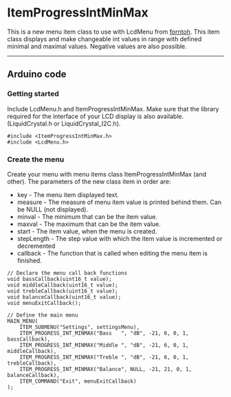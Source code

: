 # ItemProgressIntMinMax
This is a new menu item class to use with LcdMenu from [forntoh](https://github.com/forntoh/LcdMenu). This item class displays and make changeable int values in range with defined minimal and maximal values. Negative values are also possible.

-----
## Arduino code
### Getting started
Include LcdMenu.h and ItemProgressIntMinMax. Make sure that the library required for the interface of your LCD display is also available.(LiquidCrystal.h or LiquidCrystal_I2C.h).
```
#include <ItemProgressIntMinMax.h>
#include <LcdMenu.h>
```
### Create the menu
Create your menu with menu items class ItemProgressIntMinMax (and other). The parameters of the new class item in order are:
- key - The menu item displayed text.
- measure - The measure of menu item value is printed behind them. Can be NULL (not displayed).
- minval - The minimum that can be the item value.
- maxval - The maximum that can be the item value.
- start - The item value, when the menu is created.
- stepLength - The step value with which the item value is incremented or decremented
- callback - The function that is called when editing the menu item is finished. 
```
// Declare the menu call back functions
void bassCallback(uint16_t value);
void middleCallback(uint16_t value);
void trebleCallback(uint16_t value);
void balanceCallback(uint16_t value);
void menuExitCallback();

// Define the main menu
MAIN_MENU(
    ITEM_SUBMENU("Settings", settingsMenu),
    ITEM_PROGRESS_INT_MINMAX("Bass   ", "dB", -21, 6, 0, 1, bassCallback),
    ITEM_PROGRESS_INT_MINMAX("Middle ", "dB", -21, 6, 0, 1, middleCallback),
    ITEM_PROGRESS_INT_MINMAX("Treble ", "dB", -21, 6, 0, 1, trebleCallback),
    ITEM_PROGRESS_INT_MINMAX("Balance", NULL, -21, 21, 0, 1, balanceCallback),
    ITEM_COMMAND("Exit", menuExitCallback)
);
```

